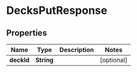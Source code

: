 
# DecksPutResponse

## Properties
Name | Type | Description | Notes
------------ | ------------- | ------------- | -------------
**deckId** | **String** |  |  [optional]



